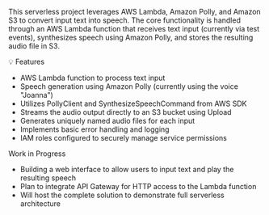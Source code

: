 This serverless project leverages AWS Lambda, Amazon Polly, and Amazon S3 to convert input text into speech. The core functionality is handled through an AWS Lambda function that receives text input (currently via test events), synthesizes speech using Amazon Polly, and stores the resulting audio file in S3.

💡 Features
- AWS Lambda function to process text input
- Speech generation using Amazon Polly (currently using the voice "Joanna")
- Utilizes PollyClient and SynthesizeSpeechCommand from AWS SDK
- Streams the audio output directly to an S3 bucket using Upload
- Generates uniquely named audio files for each input
- Implements basic error handling and logging
- IAM roles configured to securely manage service permissions

Work in Progress
- Building a web interface to allow users to input text and play the resulting speech
- Plan to integrate API Gateway for HTTP access to the Lambda function
- Will host the complete solution to demonstrate full serverless architecture

